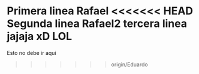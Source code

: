 Primera linea Rafael
<<<<<<< HEAD
Segunda linea Rafael2
tercera linea jajaja xD LOL
=======
Esto no debe ir aqui
>>>>>>> origin/Eduardo
